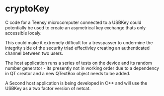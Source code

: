# cryptoKey

C code for a Teensy microcomputer connected to a USBKey could potentially be used to create an asymetrical key exchange thats only
accessible localy. 

This could make it extremely difficult for a tresspasser to undermine the integrity side of the security triad effectivley creating
an authenticated channel between two users.

The host application runs a series of tests on the device and its random number generator - its presently not in working order due
to a dependency in QT creator and a new QTextBox object needs to be added.

A Second host application is being developed in C++ and will use the USBKey as a two factor version of netcat.
